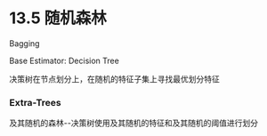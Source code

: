 # 13.5 随机森林

Bagging

Base Estimator: Decision Tree

决策树在节点划分上，在随机的特征子集上寻找最优划分特征


### Extra-Trees 
及其随机的森林--决策树使用及其随机的特征和及其随机的阈值进行划分